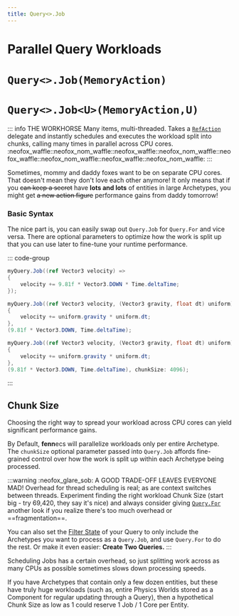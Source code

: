```yaml
---
title: Query<>.Job
---
```

# Parallel Query Workloads
# `Query<>.Job(MemoryAction)`
# `Query<>.Job<U>(MemoryAction,U)`

::: info THE WORKHORSE
Many items, multi-threaded. Takes a [`RefAction`](Delegates.md#refaction-and-refactionu) delegate and instantly schedules and executes the workload split into chunks, calling many times in parallel across CPU cores.  
:neofox_waffle::neofox_nom_waffle::neofox_waffle::neofox_nom_waffle::neofox_waffle::neofox_nom_waffle::neofox_waffle::neofox_nom_waffle:
:::

Sometimes, mommy and daddy foxes want to be on separate CPU cores. That doesn't mean they don't love each other anymore! It only means that if you ~~can keep a secret~~ have **lots and lots** of entities in large Archetypes, you might get ~~a new action figure~~ performance gains from daddy tomorrow!

### Basic Syntax
The nice part is, you can easily swap out `Query.Job` for `Query.For` and vice versa. There are optional parameters to optimize how the work is split up that you can use later to fine-tune your runtime performance.

::: code-group

```cs [Job(...) plain]
myQuery.Job((ref Vector3 velocity) => 
{
    velocity += 9.81f * Vector3.DOWN * Time.deltaTime;
});
```

```cs [Job&lt;U&gt;(...) with uniform]
myQuery.Job((ref Vector3 velocity, (Vector3 gravity, float dt) uniform) => 
{
    velocity += uniform.gravity * uniform.dt;
}, 
(9.81f * Vector3.DOWN, Time.deltaTime); 
```

```cs [Job&lt;U&gt;(...) with uniform + chunksize]
myQuery.Job((ref Vector3 velocity, (Vector3 gravity, float dt) uniform) => 
{
    velocity += uniform.gravity * uniform.dt;
}, 
(9.81f * Vector3.DOWN, Time.deltaTime), chunkSize: 4096); 
```
:::

## Chunk Size
Choosing the right way to spread your workload across CPU cores can yield significant performance gains.

By Default, **fenn**ecs will parallelize workloads only per entire Archetype. The `chunkSize` optional parameter passed into `Query.Job` affords fine-grained control over how the work is split up within each Archetype being processed.

:::warning :neofox_glare_sob: A GOOD TRADE-OFF LEAVES EVERYONE MAD!
Overhead for thread scheduling is real; as are context switches between threads. Experiment finding the right workload Chunk Size (start big - try 69,420, they say it's nice) and always consider giving [`Query.For`](Query.For.md) another look if you realize there's too much overhead or ==fragmentation==.

You can also set the [Filter State](FilterExpressions.md) of your Query to only include the Archetypes you want to process as a `Query.Job`, and use `Query.For` to do the rest. Or make it even easier: **Create Two Queries.**
:::

Scheduling Jobs has a certain overhead, so just splitting work across as many CPUs as possible sometimes slows down processing speeds.

If you have Archetypes that contain only a few dozen entities, but these have truly huge workloads (such as, entire Physics Worlds stored as a Component for regular updating through a Query), then a hypothetical Chunk Size as low as 1 could reserve 1 Job / 1 Core per Entity.
